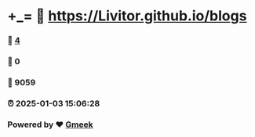 # +_= :link: https://Livitor.github.io/blogs 
### :page_facing_up: [4](https://Livitor.github.io/blogs/tag.html) 
### :speech_balloon: 0 
### :hibiscus: 9059 
### :alarm_clock: 2025-01-03 15:06:28 
### Powered by :heart: [Gmeek](https://github.com/Meekdai/Gmeek)
